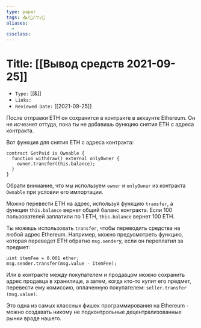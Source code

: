 ```yaml
---
type: paper
tags: 📥️/📜️/🩳/🗿
aliases:
  - 
cssclass: 
---
```




# Title: **[[Вывод средств 2021-09-25]]**
- `Type:` [[&]]
- `Links:`
- `Reviewed Date:` [[2021-09-25]]

После отправки ETH он сохранится в контракте в аккаунте Ethereum. Он не исчезнет оттуда, пока ты не добавишь функцию снятия ETH с адреса контракта.

Вот функция для снятия ETH с адреса контракта:

```
contract GetPaid is Ownable {
  function withdraw() external onlyOwner {
    owner.transfer(this.balance);
  }
}
```

Обрати внимание, что мы используем `owner` и `onlyOwner` из контракта `Ownable` при условии его импортации.

Можно перевести ETH на адрес, используя функцию `transfer`, а функция `this.balance` вернет общий баланс контракта. Если 100 пользователей заплатили по 1 ETH, `this.balance` вернет 100 ETH.

Ты можешь использовать `transfer`, чтобы переводить средства на любой адрес Ethereum. Например, можно предусмотреть функцию, которая переведет ETH обратно `msg.sender`у, если он переплатил за предмет:

```
uint itemFee = 0.001 ether;
msg.sender.transfer(msg.value - itemFee);
```

Или в контракте между покупателем и продавцом можно сохранить адрес продавца в хранилище, а затем, когда кто-то купит его предмет, перевести ему комиссию, оплаченную покупателем: `seller.transfer (msg.value)`.

Это одна из самых классных фишек программирования на Ethereum - можно создавать никому не подконтрольные децентрализованные рынки вроде нашего.